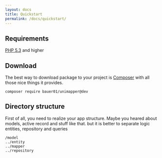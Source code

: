 ```yaml
---
layout: docs
title: Quickstart
permalink: /docs/quickstart/
---
```


## Requirements

<a href="http://php.net">PHP 5.3</a> and higher

## Download

The best way to download package to your project is [Composer](https://getcomposer.org) with all those nice things it provides.

```shell
composer require bauer01/unimapper@dev
```

## Directory structure

First of all, you need to realize your app structure. Maybe you heared about models, active record and stuff like that.
but it is better to separate logic entities, repository and queries

```shell
/model
../entity
../mapper
../repository
```